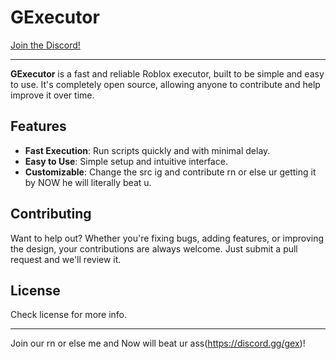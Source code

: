 # GExecutor
[Join the Discord!](https://discord.gg/gex)

---

**GExecutor** is a fast and reliable Roblox executor, built to be simple and easy to use. It's completely open source, allowing anyone to contribute and help improve it over time.

## Features
- **Fast Execution**: Run scripts quickly and with minimal delay.
- **Easy to Use**: Simple setup and intuitive interface.
- **Customizable**: Change the src ig and contribute rn or else ur getting it by NOW he will literally beat u.

## Contributing
Want to help out? Whether you're fixing bugs, adding features, or improving the design, your contributions are always welcome. Just submit a pull request and we'll review it.

## License
Check license for more info.

---

Join our rn or else me and Now will beat ur ass(https://discord.gg/gex)!
